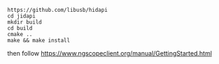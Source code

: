 
```
https://github.com/libusb/hidapi
cd jidapi
mkdir build
cd build
cmake ..
make && make install
```


then follow https://www.ngscopeclient.org/manual/GettingStarted.html